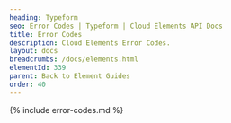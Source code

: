 ```yaml
---
heading: Typeform
seo: Error Codes | Typeform | Cloud Elements API Docs
title: Error Codes
description: Cloud Elements Error Codes.
layout: docs
breadcrumbs: /docs/elements.html
elementId: 339
parent: Back to Element Guides
order: 40
---
```


{% include error-codes.md %}
